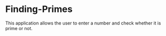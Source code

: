 # Finding-Primes
This application allows the user to enter a number and check whether it is prime or not. 
